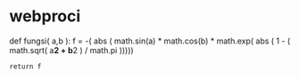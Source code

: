 # webproci
def fungsi( a,b ):
    f = -( abs ( math.sin(a) * math.cos(b) * math.exp( abs ( 1 - ( math.sqrt( a**2 + b**2 ) / math.pi )))))

    return f
